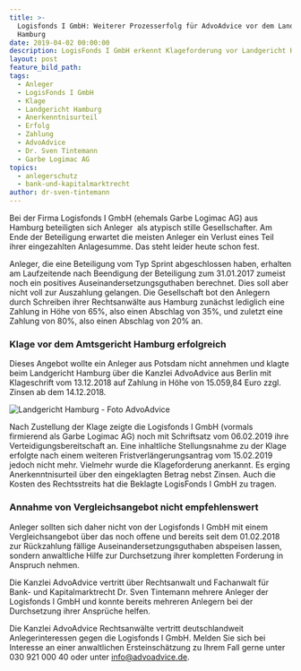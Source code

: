 ```yaml
---
title: >-
  Logisfonds I GmbH: Weiterer Prozesserfolg für AdvoAdvice vor dem Landgericht
  Hamburg
date: 2019-04-02 00:00:00
description: LogisFonds I GmbH erkennt Klageforderung vor Landgericht Hamburg an
layout: post
feature_bild_path:
tags:
  - Anleger
  - LogisFonds I GmbH
  - Klage
  - Landgericht Hamburg
  - Anerkenntnisurteil
  - Erfolg
  - Zahlung
  - AdvoAdvice
  - Dr. Sven Tintemann
  - Garbe Logimac AG
topics:
  - anlegerschutz
  - bank-und-kapitalmarktrecht
author: dr-sven-tintemann
---
```


Bei der Firma Logisfonds I GmbH (ehemals Garbe Logimac AG) aus Hamburg beteiligten sich Anleger  als atypisch stille Gesellschafter. Am Ende der Beteiligung erwartet die meisten Anleger ein Verlust eines Teil ihrer eingezahlten Anlagesumme. Das steht leider heute schon fest.

Anleger, die eine Beteiligung vom Typ Sprint abgeschlossen haben, erhalten am Laufzeitende nach Beendigung der Beteiligung zum 31.01.2017 zumeist noch ein positives Auseinandersetzungsguthaben berechnet. Dies soll aber nicht voll zur Auszahlung gelangen. Die Gesellschaft bot den Anlegern durch Schreiben ihrer Rechtsanwälte aus Hamburg zunächst lediglich eine Zahlung in Höhe von 65%, also einen Abschlag von 35%, und zuletzt eine Zahlung von 80%, also einen Abschlag von 20% an.

### Klage vor dem Amtsgericht Hamburg erfolgreich

Dieses Angebot wollte ein Anleger aus Potsdam nicht annehmen und klagte beim Landgericht Hamburg über die Kanzlei AdvoAdvice aus Berlin mit Klageschrift vom 13.12.2018 auf Zahlung in Höhe von 15.059,84 Euro zzgl. Zinsen ab dem 14.12.2018.

![Landgericht Hamburg - Foto AdvoAdvice](/uploads/lg-hamburg-außenansicht-6.JPG "Anerkenntnisurteil gegen LogisFonds I GmbH erstritten")

Nach Zustellung der Klage zeigte die Logisfonds I GmbH (vormals firmierend als Garbe Logimac AG) noch mit Schriftsatz vom 06.02.2019 ihre Verteidigungsbereitschaft an. Eine inhaltliche Stellungsnahme zu der Klage erfolgte nach einem weiteren Fristverlängerungsantrag vom 15.02.2019 jedoch nicht mehr. Vielmehr wurde die Klageforderung anerkannt. Es erging Anerkenntnisurteil über den eingeklagten Betrag nebst Zinsen. Auch die Kosten des Rechtsstreits hat die Beklagte LogisFonds I GmbH zu tragen.

### Annahme von Vergleichsangebot nicht empfehlenswert

Anleger sollten sich daher nicht von der Logisfonds I GmbH mit einem Vergleichsangebot über das noch offene und bereits seit dem 01.02.2018 zur Rückzahlung fällige Auseinandersetzungsguthaben abspeisen lassen, sondern anwaltliche Hilfe zur Durchsetzung ihrer kompletten Forderung in Anspruch nehmen.

Die Kanzlei AdvoAdvice vertritt über Rechtsanwalt und Fachanwalt für Bank- und Kapitalmarktrecht Dr. Sven Tintemann mehrere Anleger der Logisfonds I GmbH und konnte bereits mehreren Anlegern bei der Durchsetzung ihrer Ansprüche helfen.

Die Kanzlei AdvoAdvice Rechtsanwälte vertritt deutschlandweit Anlegerinteressen gegen die Logisfonds I GmbH. Melden Sie sich bei Interesse an einer anwaltlichen Ersteinschätzung zu Ihrem Fall gerne unter 030 921 000 40 oder unter info@advoadvice.de.